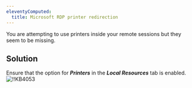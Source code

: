 ```yaml
---
eleventyComputed:
  title: Microsoft RDP printer redirection
---
```

You are attempting to use printers inside your remote sessions but they seem to be missing.
## Solution
Ensure that the option for ***Printers*** in the ***Local Resources*** tab is enabled.  
![!!KB4053](https://webdevolutions.azureedge.net/docs/en/kb/KB4053.png)
